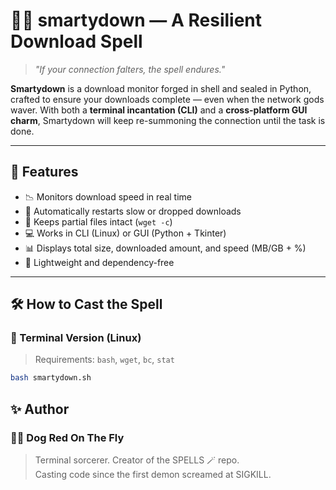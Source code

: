 # 🧙‍♂️ smartydown — A Resilient Download Spell

> *"If your connection falters, the spell endures."*

**Smartydown** is a download monitor forged in shell and sealed in Python, crafted to ensure your downloads complete — even when the network gods waver. With both a **terminal incantation (CLI)** and a **cross-platform GUI charm**, Smartydown will keep re-summoning the connection until the task is done.

---

## 🔮 Features

- 📉 Monitors download speed in real time
- 🧾 Automatically restarts slow or dropped downloads
- 💾 Keeps partial files intact (`wget -c`)
- 💻 Works in CLI (Linux) or GUI (Python + Tkinter)
- 📊 Displays total size, downloaded amount, and speed (MB/GB + %)
- 🧙 Lightweight and dependency-free

---

## 🛠️ How to Cast the Spell

### 📜 Terminal Version (Linux)

> Requirements: `bash`, `wget`, `bc`, `stat`

```bash
bash smartydown.sh
```



## ✨ Author
### 🧙‍♂️ Dog Red On The Fly  
> Terminal sorcerer. Creator of the SPELLS 🪄 repo.  
> Casting code since the first demon screamed at SIGKILL.
